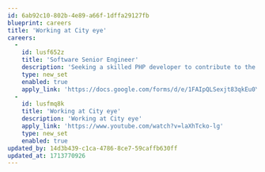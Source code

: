 ```yaml
---
id: 6ab92c10-802b-4e89-a66f-1dffa29127fb
blueprint: careers
title: 'Working at City eye'
careers:
  -
    id: lusf652z
    title: 'Software Senior Engineer'
    description: 'Seeking a skilled PHP developer to contribute to the design, development, and maintenance of web-based applications, ensuring high performance, scalability, and security.'
    type: new_set
    enabled: true
    apply_link: 'https://docs.google.com/forms/d/e/1FAIpQLSexjt83qkEu0YvKtHg7C9tJa4XV5-LVDjp01lp9wzbzv6LbNg/viewform'
  -
    id: lusfmq8k
    title: 'Working at City eye'
    description: 'Working at City eye'
    apply_link: 'https://www.youtube.com/watch?v=laXhTcko-lg'
    type: new_set
    enabled: true
updated_by: 14d3b439-c1ca-4786-8ce7-59caffb630ff
updated_at: 1713770926
---
```

